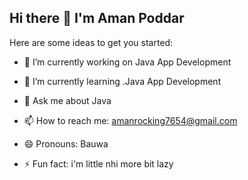## Hi there 👋 I'm Aman Poddar 

Here are some ideas to get you started:

- 🔭 I’m currently working on Java App Development
- 🌱 I’m currently learning .Java App Development


- 💬 Ask me about Java 
- 📫 How to reach me: amanrocking7654@gmail.com
- 😄 Pronouns: Bauwa
- ⚡ Fun fact: i'm little nhi more bit lazy

